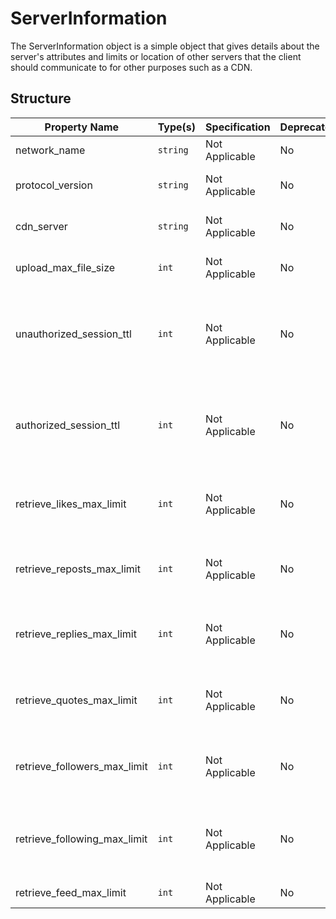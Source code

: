 # ServerInformation

The ServerInformation object is a simple object that gives details about
the server's attributes and limits or location of other servers that
the client should communicate to for other purposes such as a CDN.

## Structure

| Property Name                | Type(s)  | Specification  | Deprecated | Versions | Description                                                                                                                                            |
|------------------------------|----------|----------------|------------|----------|--------------------------------------------------------------------------------------------------------------------------------------------------------|
| network_name                 | `string` | Not Applicable | No         | 1.0      | The name of the network, eg; "Socialvoid"                                                                                                              |
| protocol_version             | `string` | Not Applicable | No         | 1.0      | The version of the protocol standard that the server is using, eg; "1.0"                                                                               |
| cdn_server                   | `string` | Not Applicable | No         | 1.0      | The HTTP URL Endpoint for the CDN server of the network                                                                                                |
| upload_max_file_size         | `int`    | Not Applicable | No         | 1.0      | The maximum size of a file that you can upload to the CDN Server (in bytes)                                                                            |
| unauthorized_session_ttl     | `int`    | Not Applicable | No         | 1.0      | The maximum time-to-live (in seconds) that an unauthorized session may have.  The server will often reset the expiration whenever the session is used. |
| authorized_session_ttl       | `int`    | Not Applicable | No         | 1.0      | The maximum time-to-live (in seconds) that an authorized session may have. The server will often reset the expiration whenever the session is used.    |
| retrieve_likes_max_limit     | `int`    | Not Applicable | No         | 1.0      | The maximum amount of likes a client can retrieve at once using the method  `timeline.get_likes` via the `page` parameter                             |
| retrieve_reposts_max_limit   | `int`    | Not Applicable | No         | 1.0      | The maximum amount of reposts a client can retrieve at once using the method `timeline.get_reposted_peers` via the `page` parameter                   |
| retrieve_replies_max_limit   | `int`    | Not Applicable | No         | 1.0      | The maximum amount of replies a client can retrieve at once using the method  `timeline.get_replies` via the `page` parameter                         |
| retrieve_quotes_max_limit    | `int`    | Not Applicable | No         | 1.0      | The maximum amount of quotes a client can retrieve at once using the method `timeline.get_quotes` via the `page` parameter                            |
| retrieve_followers_max_limit | `int`    | Not Applicable | No         | 1.0      | The maximum amount of followers a client can retrieve at once using the method `network.get_followers` via the `page` parameter                       |
| retrieve_following_max_limit | `int`    | Not Applicable | No         | 1.0      | The maximum amount of following peers a client can retrieve at once using the method `network.get_following` via the `page` parameter                 |
| retrieve_feed_max_limit | `int`    | Not Applicable | No         | 1.0      | add description                 |
